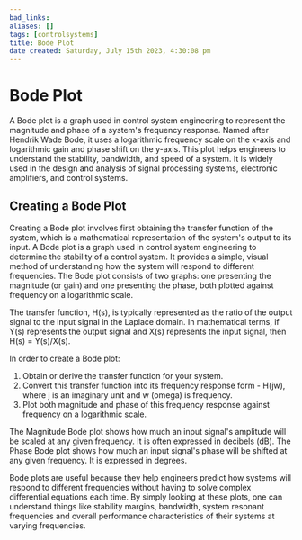 ```yaml
---
bad_links: 
aliases: []
tags: [controlsystems]
title: Bode Plot
date created: Saturday, July 15th 2023, 4:30:08 pm
---
```

# Bode Plot

A Bode plot is a graph used in control system engineering to represent the magnitude and phase of a system's frequency response. Named after Hendrik Wade Bode, it uses a logarithmic frequency scale on the x-axis and logarithmic gain and phase shift on the y-axis. This plot helps engineers to understand the stability, bandwidth, and speed of a system. It is widely used in the design and analysis of signal processing systems, electronic amplifiers, and control systems.

## Creating a Bode Plot

Creating a Bode plot involves first obtaining the transfer function of the system, which is a mathematical representation of the system's output to its input. A Bode plot is a graph used in control system engineering to determine the stability of a control system. It provides a simple, visual method of understanding how the system will respond to different frequencies. The Bode plot consists of two graphs: one presenting the magnitude (or gain) and one presenting the phase, both plotted against frequency on a logarithmic scale.

The transfer function, H(s), is typically represented as the ratio of the output signal to the input signal in the Laplace domain. In mathematical terms, if Y(s) represents the output signal and X(s) represents the input signal, then H(s) = Y(s)/X(s).

In order to create a Bode plot:

1. Obtain or derive the transfer function for your system.
2. Convert this transfer function into its frequency response form - H(jw), where j is an imaginary unit and w (omega) is frequency.
3. Plot both magnitude and phase of this frequency response against frequency on a logarithmic scale.

The Magnitude Bode plot shows how much an input signal's amplitude will be scaled at any given frequency. It is often expressed in decibels (dB). The Phase Bode plot shows how much an input signal's phase will be shifted at any given frequency. It is expressed in degrees.

Bode plots are useful because they help engineers predict how systems will respond to different frequencies without having to solve complex differential equations each time. By simply looking at these plots, one can understand things like stability margins, bandwidth, system resonant frequencies and overall performance characteristics of their systems at varying frequencies.